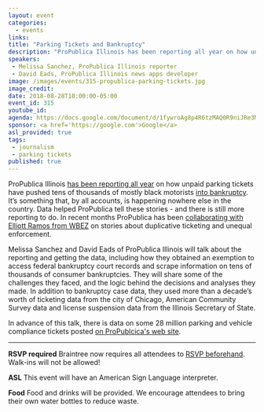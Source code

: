 ```yaml
---
layout: event
categories:
  - events
links:
title: "Parking Tickets and Bankruptcy"
description: "ProPublica Illinois has been reporting all year on how unpaid parking tickets have pushed tens of thousands of mostly black motorists into bankruptcy. It’s something that, by all accounts, is happening nowhere else in the country. In this talk, Melissa Sanchez and David Eads of ProPublica Illinois will talk about the reporting and getting the data, including how they obtained an exemption to access federal bankruptcy court records and scrape information on tens of thousands of consumer bankruptcies."
speakers:
 - Melissa Sanchez, ProPublica Illinois reporter
 - David Eads, ProPublica Illinois news apps developer
image: /images/events/315-propublica-parking-tickets.jpg
image_credit:
date: 2018-08-28T18:00:00-05:00
event_id: 315
youtube_id:
agenda: https://docs.google.com/document/d/1fywroAg8p4R6tzMAQ0R9niJRe3MZ2NVnfkfFR1zO9xU/edit?usp=sharing
sponsor: <a href='https://google.com'>Google</a>
asl_provided: true
tags:
 - journalism
 - parking tickets
published: true
---
```


ProPublica Illinois [has been reporting all year](https://www.propublica.org/series/driven-into-debt) on how unpaid parking tickets have pushed tens of thousands of mostly black motorists [into bankruptcy](https://features.propublica.org/driven-into-debt/chicago-ticket-debt-bankruptcy/). It’s something that, by all accounts, is happening nowhere else in the country. Data helped ProPublica tell these stories - and there is still more reporting to do. In recent months ProPublica has been [collaborating with Elliott Ramos from WBEZ](https://www.propublica.org/article/chicago-vehicle-sticker-law-ticket-price-hike-black-drivers-debt) on stories about duplicative ticketing and unequal enforcement.

Melissa Sanchez and David Eads of ProPublica Illinois will talk about the reporting and getting the data, including how they obtained an exemption to access federal bankruptcy court records and scrape information on tens of thousands of consumer bankruptcies. They will share some of the challenges they faced, and the logic behind the decisions and analyses they made. In addition to bankruptcy case data, they used more than a decade’s worth of ticketing data from the city of Chicago, American Community Survey data and license suspension data from the Illinois Secretary of State.

In advance of this talk, there is data on some 28 million parking and vehicle compliance tickets posted [on ProPublcica's web site](https://www.propublica.org/datastore/dataset/chicago-parking-ticket-data).

---

**RSVP required** Braintree now requires all attendees to [RSVP beforehand](https://www.eventbrite.com/e/chi-hack-night-registration-41703945624). Walk-ins will not be allowed!

**ASL** This event will have an American Sign Language interpreter.

**Food** Food and drinks will be provided. We encourage attendees to bring their own water bottles to reduce waste.
